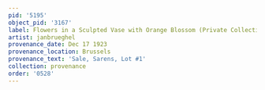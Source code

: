 ```yaml
---
pid: '5195'
object_pid: '3167'
label: Flowers in a Sculpted Vase with Orange Blossom (Private Collection)
artist: janbrueghel
provenance_date: Dec 17 1923
provenance_location: Brussels
provenance_text: 'Sale, Sarens, Lot #1'
collection: provenance
order: '0528'
---
```

